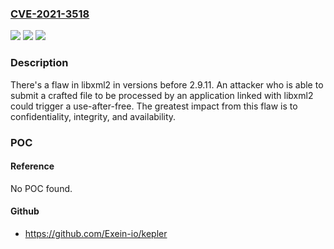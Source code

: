 ### [CVE-2021-3518](https://cve.mitre.org/cgi-bin/cvename.cgi?name=CVE-2021-3518)
![](https://img.shields.io/static/v1?label=Product&message=libxml2&color=blue)
![](https://img.shields.io/static/v1?label=Version&message=n%2Fa&color=blue)
![](https://img.shields.io/static/v1?label=Vulnerability&message=CWE-416&color=brighgreen)

### Description

There's a flaw in libxml2 in versions before 2.9.11. An attacker who is able to submit a crafted file to be processed by an application linked with libxml2 could trigger a use-after-free. The greatest impact from this flaw is to confidentiality, integrity, and availability.

### POC

#### Reference
No POC found.

#### Github
- https://github.com/Exein-io/kepler

